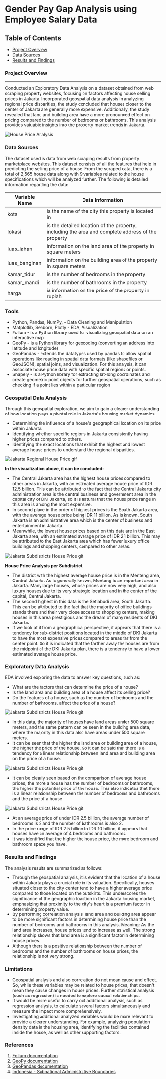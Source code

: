 # Gender Pay Gap Analysis using Employee Salary Data

## Table of Contents

- [Project Overview](#project-overview)
- [Data Sources](#data-sources)
- [Results and Findings](#results-and-findings)

### Project Overview
---

Conducted an Exploratory Data Analysis on a dataset obtained from web scraping property websites, focusing on factors affecting house selling prices in Jakarta. Incorporated geospatial data analysis in analyzing regional price disparities, the study concluded that houses closer to the center of Jakarta are generally more expensive. Additionally, the study revealed that land and building area have a more pronounced effect on pricing compared to the number of bedrooms or bathrooms. This analysis provides valuable insights into the property market trends in Jakarta.

![House Price Analysis](./house_price_map_jkt.gif)


### Data Sources

The dataset used is data from web scraping results from property marketplace websites. This dataset consists of all the features that help in predicting the selling price of a house. From the scraped data, there is a total of 2,565 house data along with 9 variables related to the house specifications which will be analyzed further. The following is detailed information regarding the data:

| Variable Name          | Data Information                                                   |
|------------------------|-------------------------------------------------------------------|
| kota                   | is the name of the city this property is located in               |
| lokasi               | is the detailed location of the property, including the area and complete address of the property |
| luas_lahan              | information on the land area of the property in square meters     |
| luas_banginan          | information on the building area of the property in square meters |
| kamar_tidur              | is the number of bedrooms in the property                         |
| kamar_mandi          | is the number of bathrooms in the property                        |
| harga                  | is information on the price of the property in rupiah             |


### Tools

- Python, Pandas, NumPy, - Data Cleaning and Manipulation
- Matplotlib, Seaborn, Plotly - EDA, Visualization
- Folium - is a Python library used for visualizing geospatial data on an interactive map
- GeoPy - is a Python library for geocoding (converting an address into latitude and longitude)
- GeoPandas - extends the datatypes used by pandas to allow spatial operations like reading in spatial data formats (like shapefiles or GeoJSON), spatial joins, and visualization. For this analysis, it can associate house price data with specific spatial regions or points.
- Shapely - is a Python library for extracting lat-long coordinates and create geometric point objects for further geospatial operations, such as checking if a point lies within a particular region


### Geospatial Data Analysis

Through this geospatial exploration, we aim to gain a clearer understanding of how location plays a pivotal role in Jakarta's housing market dynamics.
- Determining the influence of a house's geographical location on its price within Jakarta.
- Identifying whether specific regions in Jakarta consistently having higher prices compared to others.
- Identifying the exact locations that exhibit the highest and lowest average house prices to understand the regional disparities.

![Jakarta Regional House Price gif](./jakarta_region_price.gif)

**In the visualization above, it can be concluded:**
- The Central Jakarta area has the highest house prices compared to other areas in Jakarta, with an estimated average house price of IDR 12.5 billion. This can be attributed to the fact that the Central Jakarta city administration area is the central business and government area in the capital city of DKI Jakarta, so it is natural that the house price range in this area is among the most expensive.
- In second place in the order of highest prices is the South Jakarta area, with the average house price being IDR 11 billion. As is known, South Jakarta is an administrative area which is the center of business and entertainment in Jakarta.
- Meanwhile, the lowest house prices based on this data are in the East Jakarta area, with an estimated average price of IDR 2.1 billion. This may be attributed to the East Jakarta area which has fewer luxury office buildings and shopping centers, compared to other areas.

![Jakarta Subdistricts House Price gif](./jkt_subdistrict.gif)

**House Price Analysis per Subdistrict:**
- The district with the highest average house price is in the Menteng area, Central Jakarta. As is generally known, Menteng is an important area in Jakarta. Many large houses, whose prices are now very high, and also luxury houses due to its very strategic location and in the center of the capital, Central Jakarta.
- The second highest in this data is the Setiabudi area, South Jakarta. This can be attributed to the fact that the majority of office buildings stands there and their very close access to shopping centers, making houses in this area prestigious and the dream of many residents of DKI Jakarta.
- If we look at it from a geographical perspective, it appears that there is a tendency for sub-district positions located in the middle of DKI Jakarta to have the most expensive prices compared to areas far from the center point. So it is indicated that the farther away the houses are from the midpoint of the DKI Jakarta plan, there is a tendency to have a lower estimated average house price.


### Exploratory Data Analysis

EDA involved exploring the data to answer key questions, such as:
- What are the factors that can determine the price of a house?
- Is the land area and building area of a house affect its selling price?
- Do the features of a house, such as the number of bedrooms and the number of bathrooms, affect the price of a house?

![Jakarta Subdistricts House Price  gif](./price_analysis1.png)

- In this data, the majority of houses have land areas under 500 square meters, and the same pattern can be seen in the building area data, where the majority in this data also have areas under 500 square meters.
- It can be seen that the higher the land area or building area of a house, the higher the price of the house. So it can be said that there is a tendency for a linear relationship between land area and building area on the price of a house.

![Jakarta Subdistricts House Price  gif](./price_analysis2.png)

- It can be clearly seen based on the comparison of average house prices, the more a house has the number of bedrooms or bathrooms, the higher the potential price of the house. This also indicates that there is a linear relationship between the number of bedrooms and bathrooms and the price of a house

![Jakarta Subdistricts House Price  gif](./price_analysis3.png)

- At an average price of under IDR 2.5 billion, the average number of bedrooms is 2 and the number of bathrooms is also 2.
- In the price range of IDR 2.5 billion to IDR 10 billion, it appears that houses have an average of 4 bedrooms and bathrooms.
- It was identified that the higher the house price, the more bedroom and bathroom space you have.


### Results and Findings

The analysis results are summarized as follows:
- Through the geospatial analysis, it is evident that the location of a house within Jakarta plays a crucial role in its valuation. Specifically, houses situated closer to the city center tend to have a higher average price compared to those located on the outskirts. This underscores the significance of the geographic loaction in the Jakarta housing market, emphasizing that proximity to the city's heart is a premium factor in determining property value.
- By performing correlation analysis, land area and building area appear to be more significant factors in determining house price than the number of bedrooms and bathrooms in this analysis. Meaning: As the land area increases, house prices tend to increase as well. The strong relationship shows that land area is a significant factor in determining house prices.
- Although there is a positive relationship between the number of bedrooms and the number of bathrooms on house prices, the relationship is not very strong.


### Limitations

- Geospatial analysis and also correlation do not mean cause and effect. So, while these variables may be related to house prices, that doesn't mean they cause changes in house prices. Further statistical analysis (such as regression) is needed to explore causal relationships.
- It would be more useful to carry out additional analysis, such as regression analysis, to calculate several factors simultaneously and measure the impact more comprehensively. 
- Investigating additional analyzed variables would be more relevant to provide a clearer understanding. For example, analyzing population density data in the housing area, identifying the facilities contained inside the house, as well as other supporting factors.


### References

1. [Folium documentation](https://pypi.org/project/folium/)
2. [GeoPy documentation](https://geopy.readthedocs.io/en/stable/)
3. [GeoPandas documentation](https://geopandas.org/en/stable/docs.html)
4. [Indonesia - Subnational Administrative Boundaries](https://data.humdata.org/dataset/cod-ab-idn)


